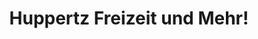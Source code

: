 ---
title: "Huppertz Freizeit und Mehr!"
url: /bielefeld/huppertz-freizeit-und-mehr/
shop: Wohnwagen
---